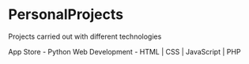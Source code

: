 # PersonalProjects
Projects carried out with different technologies

App Store - Python
Web Development - HTML | CSS | JavaScript | PHP
